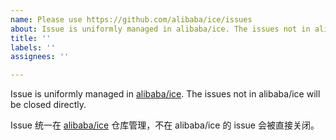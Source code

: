 ```yaml
---
name: Please use https://github.com/alibaba/ice/issues
about: Issue is uniformly managed in alibaba/ice. The issues not in alibaba/ice will be closed directly.
title: ''
labels: ''
assignees: ''

---
```


Issue is uniformly managed in [alibaba/ice](https://github.com/alibaba/ice/issues). The issues not in alibaba/ice will be closed directly.

Issue 统一在 [alibaba/ice](https://github.com/alibaba/ice/issues) 仓库管理，不在 alibaba/ice 的 issue 会被直接关闭。
